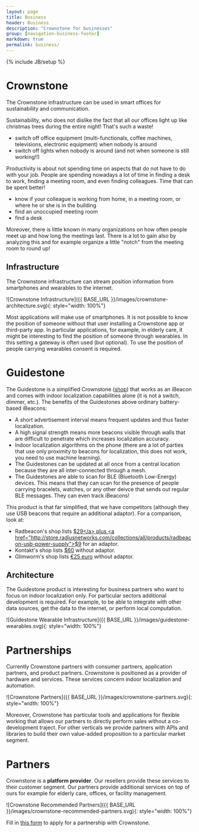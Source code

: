 ```yaml
---
layout: page
title: Business
header: Business
description: "Crownstone for businesses"
group: [navigation-business-footer]
markdown: true
permalink: business/
---
```

{% include JB/setup %}

# Crownstone

The Crownstone infrastructure can be used in smart offices for sustainability and communication.

Sustainability, who does not dislike the fact that all our offices light up like christmas trees during the entire night! That's such a waste!

* switch off office equipment (multi-functionals, coffee machines, televisions, electronic equipment) when nobody is around
* switch off lights when nobody is around (and not when someone is still working!!)

Productivity is about not spending time on aspects that do not have to do with your job. People are spending nowadays a lot of time in finding a desk to work, finding a meeting room, and even finding colleagues. Time that can be spent better!

* know if your colleague is working from home, in a meeting room, or where he or she is in the building
* find an unoccupied meeting room
* find a desk

Moreover, there is little known in many organizations on how often people meet up and how long the meetings last. There is a lot to gain also by analyzing this and for example organize a little "notch" from the meeting room to round up!

## Infrastructure

The Crownstone infrastructure can stream position information from smartphones and wearables to the internet.

![Crownstone Infrastructure]({{ BASE_URL }}/images/crownstone-architecture.svg){: style="width: 100%"}

Most applications will make use of smartphones. It is not possible to know the position of someone without that user installing a Crownstone app or third-party app. In particular applications, for example, in elderly care, it might be interesting to find the position of someone through wearables. In this setting a gateway is often used (but optional). To use the position of people carrying wearables consent is required.

# Guidestone 

The Guidestone is a simplified Crownstone (<a href="https://shop.crownstone.rocks/products/guidestones">shop</a>) that works as an iBeacon and comes with indoor localization capabilities alone (it is not a switch, dimmer, etc.). The benefits of the Guidestones above ordinary battery-based iBeacons:

* A short advertisement interval means frequent updates and thus faster localization.
* A high signal strength means more beacons visible through walls that are difficult to penetrate which increases localization accuracy.
* Indoor localization algorithms on the phone (there are a lot of parties that use only proximity to beacons for localization, this does not work, you need to use machine learning).
* The Guidestones can be updated at all once from a central location because they are all inter-connected through a mesh.
* The Guidestones are able to scan for BLE (Bluetooth Low-Energy) devices. This means that they can scan for the presence of people carrying bracelets, watches, or any other deivce that sends out regular BLE messages. They can even track iBeacons!

This product is that far simplified, that we have competitors (although they use USB beacons that require an additional adaptor). For a comparison, look at:

* Radbeacon's shop lists <a href="http://store.radiusnetworks.com/collections/all/products/radbeacon-usb-2">$29</a> plus <a href="http://store.radiusnetworks.com/collections/all/products/radbeacon-usb-power-supply">$9</a> for an adaptor.
* Kontakt's shop lists <a href="https://store.kontakt.io/our-products/29-usb-beacon.html">$60</a> without adaptor.
* Glimworm's shop lists <a href="https://glimwormbeacons.com/buy/ibeacons">€25 euro</a> without adaptor.

## Architecture 

The Guidestone product is interesting for business partners who want to focus on indoor localization only. For particular sectors additional development is required. For example, to be able to integrate with other data sources, get the data to the internet, or perform local computation.

![Guidestone Wearable Infrastructure]({{ BASE_URL }}/images/guidestone-wearables.svg){: style="width: 100%"}

# Partnerships
                
Currently Crownstone partners with consumer partners, application partners, and product partners. Crownstone is positioned as a provider of hardware and services. These services concern indoor localization and automation.

![Crownstone Partners]({{ BASE_URL }}/images/crownstone-partners.svg){: style="width: 100%"}

Moreover, Crownstone has particular tools and applications for flexible working that allows our partners to directly perform sales without a co-development traject. For other verticals we provide partners with APIs and libraries to build their own value-added proposition to a particular market segment.

# Partners

Crownstone is a **platform provider**. Our resellers provide these services to their customer segment. Our partners provide additional services on top of ours for example for elderly care, offices, or facility management.

![Crownstone Recommended Partners]({{ BASE_URL }}/images/crownstone-recommended-partners.svg){: style="width: 100%"}

Fill in <a href="https://crownstone.typeform.com/to/j2qpoR">this form</a> to apply for a partnership with Crownstone.


